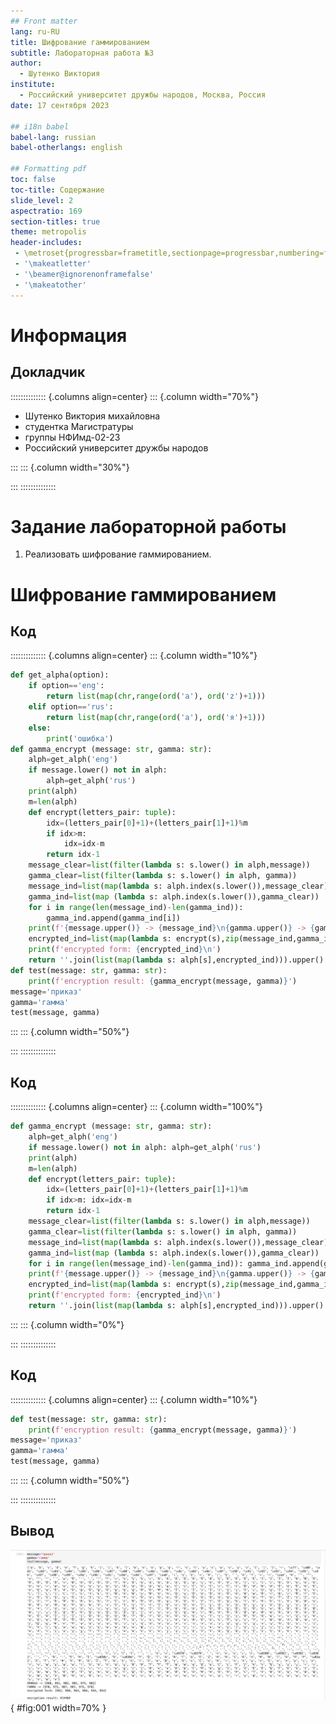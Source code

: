 ```yaml
---
## Front matter
lang: ru-RU
title: Шифрование гаммированием
subtitle: Лабораторная работа №3
author:
  - Шутенко Виктория
institute:
  - Российский университет дружбы народов, Москва, Россия
date: 17 сентября 2023

## i18n babel
babel-lang: russian
babel-otherlangs: english

## Formatting pdf
toc: false
toc-title: Содержание
slide_level: 2
aspectratio: 169
section-titles: true
theme: metropolis
header-includes:
 - \metroset{progressbar=frametitle,sectionpage=progressbar,numbering=fraction}
 - '\makeatletter'
 - '\beamer@ignorenonframefalse'
 - '\makeatother'
---
```


# Информация

## Докладчик

:::::::::::::: {.columns align=center}
::: {.column width="70%"}

  * Шутенко Виктория михайловна
  * студентка Магистратуры
  * группы НФИмд-02-23
  * Российский университет дружбы народов

:::
::: {.column width="30%"}



:::
::::::::::::::

# Задание лабораторной работы

 1. Реализовать шифрование гаммированием. 
 
#  Шифрование гаммированием

## Код

:::::::::::::: {.columns align=center}
::: {.column width="10%"}

```Python
def get_alpha(option):
    if option=='eng':
        return list(map(chr,range(ord('a'), ord('z')+1)))
    elif option=='rus':
        return list(map(chr,range(ord('а'), ord('я')+1)))
    else:
        print('ошибка')
def gamma_encrypt (message: str, gamma: str):
    alph=get_alph('eng')
    if message.lower() not in alph: 
        alph=get_alph('rus')
    print(alph)
    m=len(alph)
    def encrypt(letters_pair: tuple):
        idx=(letters_pair[0]+1)+(letters_pair[1]+1)%m 
        if idx>m:
            idx=idx-m
        return idx-1
    message_clear=list(filter(lambda s: s.lower() in alph,message)) 
    gamma_clear=list(filter(lambda s: s.lower() in alph, gamma))
    message_ind=list(map(lambda s: alph.index(s.lower()),message_clear)) 
    gamma_ind=list(map (lambda s: alph.index(s.lower()),gamma_clear)) 
    for i in range(len(message_ind)-len(gamma_ind)):
        gamma_ind.append(gamma_ind[i])
    print(f'{message.upper()} -> {message_ind}\n{gamma.upper()} -> {gamma_ind}') 
    encrypted_ind=list(map(lambda s: encrypt(s),zip(message_ind,gamma_ind)))
    print(f'encrypted form: {encrypted_ind}\n')
    return ''.join(list(map(lambda s: alph[s],encrypted_ind))).upper()
def test(message: str, gamma: str):
    print(f'encryption result: {gamma_encrypt(message, gamma)}')
message='приказ'
gamma='гамма'
test(message, gamma)
```
:::
::: {.column width="50%"}


:::
::::::::::::::


## Код

:::::::::::::: {.columns align=center}
::: {.column width="100%"}

```Python
def gamma_encrypt (message: str, gamma: str):
    alph=get_alph('eng')
    if message.lower() not in alph: alph=get_alph('rus')
    print(alph)
    m=len(alph)
    def encrypt(letters_pair: tuple):
        idx=(letters_pair[0]+1)+(letters_pair[1]+1)%m 
        if idx>m: idx=idx-m
        return idx-1
    message_clear=list(filter(lambda s: s.lower() in alph,message)) 
    gamma_clear=list(filter(lambda s: s.lower() in alph, gamma))
    message_ind=list(map(lambda s: alph.index(s.lower()),message_clear)) 
    gamma_ind=list(map (lambda s: alph.index(s.lower()),gamma_clear)) 
    for i in range(len(message_ind)-len(gamma_ind)): gamma_ind.append(gamma_ind[i])
    print(f'{message.upper()} -> {message_ind}\n{gamma.upper()} -> {gamma_ind}') 
    encrypted_ind=list(map(lambda s: encrypt(s),zip(message_ind,gamma_ind)))
    print(f'encrypted form: {encrypted_ind}\n')
    return ''.join(list(map(lambda s: alph[s],encrypted_ind))).upper()
```
:::
::: {.column width="0%"}


:::
::::::::::::::


## Код

:::::::::::::: {.columns align=center}
::: {.column width="10%"}

```Python
def test(message: str, gamma: str):
    print(f'encryption result: {gamma_encrypt(message, gamma)}')
message='приказ'
gamma='гамма'
test(message, gamma)
```
:::
::: {.column width="50%"}


:::
::::::::::::::

## Вывод

![Шифрование гаммированием](images/1.png){ #fig:001 width=70% }

